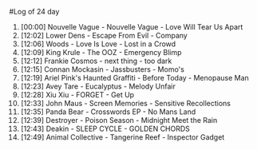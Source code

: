 #Log of 24 day

1. [00:00] Nouvelle Vague - Nouvelle Vague - Love Will Tear Us Apart
1. [12:02] Lower Dens - Escape From Evil - Company
1. [12:06] Woods - Love Is Love - Lost in a Crowd
1. [12:09] King Krule - The OOZ - Emergency Blimp
1. [12:12] Frankie Cosmos - next thing - too dark
1. [12:15] Connan Mockasin - Jassbusters - Momo's
1. [12:19] Ariel Pink's Haunted Graffiti - Before Today - Menopause Man
1. [12:23] Avey Tare - Eucalyptus - Melody Unfair
1. [12:28] Xiu Xiu - FORGET - Get Up
1. [12:33] John Maus - Screen Memories - Sensitive Recollections
1. [12:35] Panda Bear - Crosswords EP - No Mans Land
1. [12:39] Destroyer - Poison Season - Midnight Meet the Rain
1. [12:43] Deakin - SLEEP CYCLE - GOLDEN CHORDS
1. [12:49] Animal Collective - Tangerine Reef - Inspector Gadget
